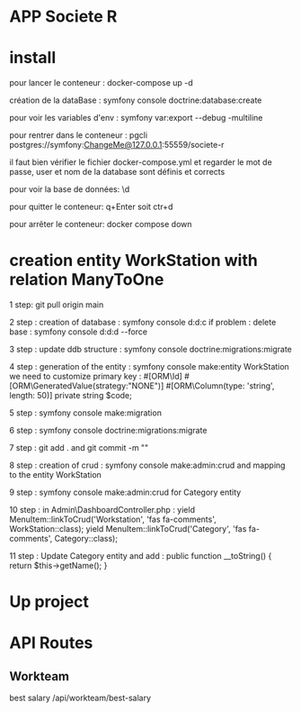 # APP Societe R

# install
pour lancer le conteneur : docker-compose up -d

création de la dataBase : symfony console doctrine:database:create

pour voir les variables d'env : symfony var:export --debug -multiline

pour rentrer dans le conteneur : pgcli postgres://symfony:ChangeMe@127.0.0.1:55559/societe-r

il faut bien vérifier le fichier docker-compose.yml et regarder le mot de passe, user et nom de la database sont définis et corrects

pour voir la base de données: \d

pour quitter le conteneur: q+Enter soit ctr+d

pour arrêter le conteneur: docker compose down 


# creation entity  WorkStation with relation ManyToOne

1 step: git pull origin main

2 step : creation of database : symfony console d:d:c
if problem : delete base : symfony console d:d:d --force

3 step : update ddb structure : symfony console doctrine:migrations:migrate

4 step : generation of the entity : symfony console make:entity WorkStation
we need to customize primary key :
    #[ORM\Id]
    #[ORM\GeneratedValue(strategy:"NONE")]
    #[ORM\Column(type: 'string', length: 50)]
    private string $code;


5 step : symfony console make:migration

6 step : symfony console doctrine:migrations:migrate

7 step : git add . and git commit -m ""

8 step : creation of crud : symfony console make:admin:crud and mapping to the entity WorkStation

9 step : symfony console make:admin:crud 
for Category entity

10 step : in Admin\DashboardController.php :
    yield MenuItem::linkToCrud('Workstation', 'fas fa-comments', WorkStation::class);
    yield MenuItem::linkToCrud('Category', 'fas fa-comments', Category::class);

11 step : Update Category entity and add :
    public function __toString()
    {
    return $this->getName();
    }

# Up project

# API Routes

## Workteam
best salary 
/api/workteam/best-salary
